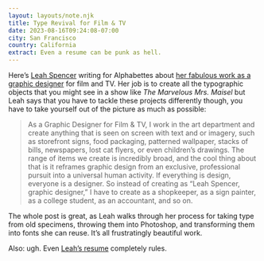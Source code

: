 ```yaml
---
layout: layouts/note.njk
title: Type Revival for Film & TV
date: 2023-08-16T09:24:08-07:00
city: San Francisco
country: California
extract: Even a resume can be punk as hell.
---
```


Here’s [Leah Spencer](https://www.lspencerstudio.com/) writing for Alphabettes about [her fabulous work as a graphic designer](https://www.alphabettes.org/type-revival-for-film-tv/) for film and TV. Her job is to create all the typographic objects that you might see in a show like _The Marvelous Mrs. Maisel_ but Leah says that you have to tackle these projects differently though, you have to take yourself out of the picture as much as possible:

> As a Graphic Designer for Film & TV, I work in the art department and create anything that is seen on screen with text and or imagery, such as storefront signs, food packaging, patterned wallpaper, stacks of bills, newspapers, lost cat flyers, or even children’s drawings. The range of items we create is incredibly broad, and the cool thing about that is it reframes graphic design from an exclusive, professional pursuit into a universal human activity. If everything is design, everyone is a designer. So instead of creating as “Leah Spencer, graphic designer,” I have to create as a shopkeeper, as a sign painter, as a college student, as an accountant, and so on.

The whole post is great, as Leah walks through her process for taking type from old specimens, throwing them into Photoshop, and transforming them into fonts she can reuse. It’s all frustratingly beautiful work.

Also: ugh. Even [Leah’s resume](https://www.lspencerstudio.com/resume) completely rules.
